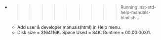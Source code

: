 * >>>>>>>>> Running inst-std-help-manuals-html.sh ...
  * Add user & developer manuals(html) in Help menu.
  * Disk size = 3164116K. Space Used = 84K. Runtime = 00:00:00:01.
